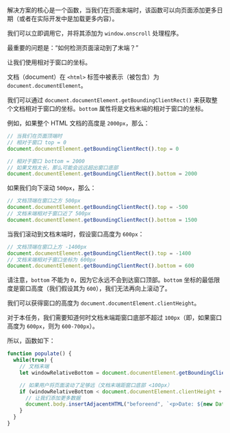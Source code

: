 解决方案的核心是一个函数，当我们在页面末端时，该函数可以向页面添加更多日期（或者在实际开发中是加载更多内容）。

我们可以立即调用它，并将其添加为 `window.onscroll` 处理程序。

最重要的问题是：“如何检测页面滚动到了末端？”

让我们使用相对于窗口的坐标。

文档（document）在 `<html>` 标签中被表示（被包含）为 `document.documentElement`。

我们可以通过 `document.documentElement.getBoundingClientRect()` 来获取整个文档相对于窗口的坐标。`bottom` 属性将是文档末端的相对于窗口的坐标。

例如，如果整个 HTML 文档的高度是 `2000px`，那么：

```js
// 当我们在页面顶端时
// 相对于窗口 top = 0
document.documentElement.getBoundingClientRect().top = 0

// 相对于窗口 bottom = 2000
// 如果文档太长，那么可能会远远超出窗口底部
document.documentElement.getBoundingClientRect().bottom = 2000
```

如果我们向下滚动 `500px`，那么：

```js
// 文档顶端在窗口之方 500px
document.documentElement.getBoundingClientRect().top = -500
// 文档末端相对于窗口近了 500px
document.documentElement.getBoundingClientRect().bottom = 1500
```

当我们滚动到文档末端时，假设窗口高度为 `600px`：


```js
// 文档顶端在窗口上方 -1400px
document.documentElement.getBoundingClientRect().top = -1400
// 文档末端相对于窗口坐标为 600px
document.documentElement.getBoundingClientRect().bottom = 600
```

请注意，`bottom` 不能为 `0`，因为它永远不会到达窗口顶部。`bottom` 坐标的最低限度是窗口高度（我们假设其为 `600`），我们无法再向上滚动了。

我们可以获得窗口的高度为 `document.documentElement.clientHeight`。

对于本任务，我们需要知道何时文档末端距窗口底部不超过 `100px`（即，如果窗口高度为 `600px`，则为 `600-700px`）。

所以，函数如下：

```js
function populate() {
  while(true) {
    // 文档末端
    let windowRelativeBottom = document.documentElement.getBoundingClientRect().bottom;

    // 如果用户将页面滚动了足够远（文档末端距窗口底部 <100px）
    if (windowRelativeBottom < document.documentElement.clientHeight + 100) {
      // 让我们添加更多数据
      document.body.insertAdjacentHTML("beforeend", `<p>Date: ${new Date()}</p>`);
    }
  }
}
```
